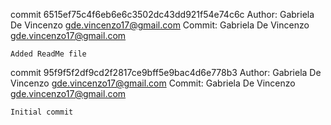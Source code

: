 commit 6515ef75c4f6eb6e6c3502dc43dd921f54e74c6c
Author: Gabriela De Vincenzo <gde.vincenzo17@gmail.com>
Commit: Gabriela De Vincenzo <gde.vincenzo17@gmail.com>

    Added ReadMe file

commit 95f9f5f2df9cd2f2817ce9bff5e9bac4d6e778b3
Author: Gabriela De Vincenzo <gde.vincenzo17@gmail.com>
Commit: Gabriela De Vincenzo <gde.vincenzo17@gmail.com>

    Initial commit
